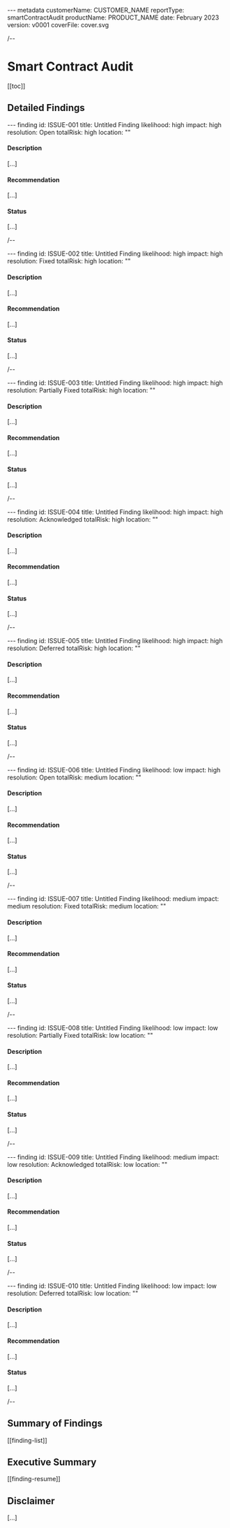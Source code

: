 --- metadata
customerName: CUSTOMER_NAME
reportType: smartContractAudit
productName: PRODUCT_NAME
date: February 2023
version: v0001
coverFile: cover.svg

/--

# Smart Contract Audit

[[toc]]

## Detailed Findings

--- finding
id: ISSUE-001
title: Untitled Finding
likelihood: high
impact: high
resolution: Open
totalRisk: high
location: ""

#### Description

[...]

#### Recommendation

[...]

#### Status

[...]

/--

--- finding
id: ISSUE-002
title: Untitled Finding
likelihood: high
impact: high
resolution: Fixed
totalRisk: high
location: ""

#### Description

[...]

#### Recommendation

[...]

#### Status

[...]

/--

--- finding
id: ISSUE-003
title: Untitled Finding
likelihood: high
impact: high
resolution: Partially Fixed
totalRisk: high
location: ""

#### Description

[...]

#### Recommendation

[...]

#### Status

[...]

/--

--- finding
id: ISSUE-004
title: Untitled Finding
likelihood: high
impact: high
resolution: Acknowledged
totalRisk: high
location: ""

#### Description

[...]

#### Recommendation

[...]

#### Status

[...]

/--

--- finding
id: ISSUE-005
title: Untitled Finding
likelihood: high
impact: high
resolution: Deferred
totalRisk: high
location: ""

#### Description

[...]

#### Recommendation

[...]

#### Status

[...]

/--

--- finding
id: ISSUE-006
title: Untitled Finding
likelihood: low
impact: high
resolution: Open
totalRisk: medium
location: ""

#### Description

[...]

#### Recommendation

[...]

#### Status

[...]

/--

--- finding
id: ISSUE-007
title: Untitled Finding
likelihood: medium
impact: medium
resolution: Fixed
totalRisk: medium
location: ""

#### Description

[...]

#### Recommendation

[...]

#### Status

[...]

/--

--- finding
id: ISSUE-008
title: Untitled Finding
likelihood: low
impact: low
resolution: Partially Fixed
totalRisk: low
location: ""

#### Description

[...]

#### Recommendation

[...]

#### Status

[...]

/--

--- finding
id: ISSUE-009
title: Untitled Finding
likelihood: medium
impact: low
resolution: Acknowledged
totalRisk: low
location: ""

#### Description

[...]

#### Recommendation

[...]

#### Status

[...]

/--

--- finding
id: ISSUE-010
title: Untitled Finding
likelihood: low
impact: low
resolution: Deferred
totalRisk: low
location: ""

#### Description

[...]

#### Recommendation

[...]

#### Status

[...]

/--

## Summary of Findings

[[finding-list]]

## Executive Summary

[[finding-resume]]

## Disclaimer

[...]

